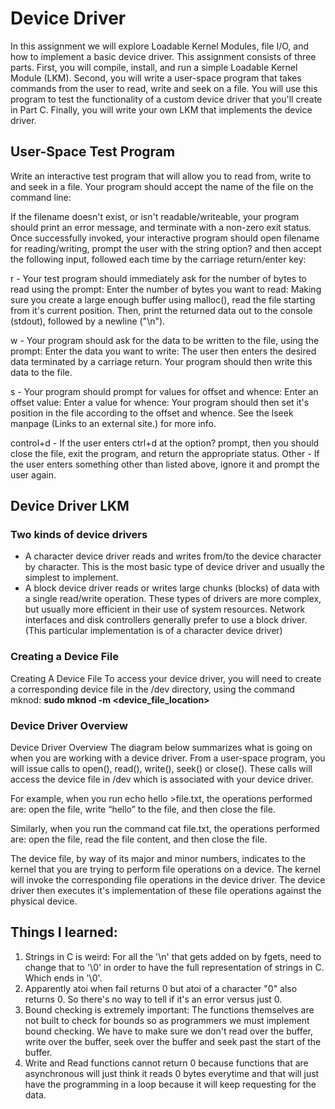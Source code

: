 # Device Driver 
In this assignment we will explore Loadable Kernel Modules, file I/O, and how to implement a basic device driver.
This assignment consists of three parts.  First, you will compile, install, and run a simple Loadable Kernel Module (LKM).  Second, you will write a user-space program that takes commands from the user to read, write and seek on a file.  You will use this program to test the functionality of a custom device driver that you'll create in Part C.  Finally, you will write your own LKM that implements the device driver.

## User-Space Test Program 
Write an interactive test program that will allow you to read from, write to and seek in a file.  Your program should accept the name of the file on the command line:

If the filename doesn't exist, or isn't readable/writeable, your program should print an error message, and terminate with a non-zero exit status.
Once successfully invoked, your interactive program should open filename for reading/writing, prompt the user with the string option? and then accept the following input, followed each time by the carriage return/enter key:

r - Your test program should immediately ask for the number of bytes to read using the prompt:
Enter the number of bytes you want to read:
Making sure you create a large enough buffer using malloc(), read the file starting from it's current position.  Then, print the returned data out to the console (stdout), followed by a newline ("\n").

w - Your program should ask for the data to be written to the file, using the prompt:
Enter the data you want to write:
The user then enters the desired data terminated by a carriage return.  Your program should then write this data to the file.

s - Your program should prompt for values for offset and whence:
Enter an offset value: 
Enter a value for whence:
Your program should then set it's position in the file according to the offset and whence.  See the lseek manpage (Links to an external site.) for more info.

control+d - If the user enters ctrl+d at the option? prompt, then you should close the file, exit the program, and return the appropriate status.
Other - If the user enters something other than listed above, ignore it and prompt the user again.

## Device Driver LKM 
### Two kinds of device drivers 
- A character device driver reads and writes from/to the device character by character.  This is the most basic type of device driver and usually the simplest to implement.
- A block device driver reads or writes large chunks (blocks) of data with a single read/write operation.​  These types of drivers are more complex, but usually more efficient in their use of system resources.  Network interfaces and disk controllers generally prefer to use a block driver.
(This particular implementation is of a character device driver) 

### Creating a Device File 
Creating A Device File
To access your device driver, you will need to create a corresponding device file in the /dev directory, using the command mknod:
**sudo mknod -m <permission> <device_file_location> <type of driver> <major number> <minor number>**

### Device Driver Overview 
Device Driver Overview
The diagram below summarizes what is going on when you are working with a device driver.  From a user-space program, you will issue calls to ​open(), read(), write(), seek() or close().  These calls will access the device file in /dev which is associated with your device driver. 

For example, when you run echo hello >file.txt, the operations performed are: open the file, write “hello” to the file, and then close the file.

Similarly, when you run the command cat file.txt, the operations performed are: open the file, read the file content, and then close the file.

The device file, by way of its major and minor numbers, indicates to the kernel that you are trying to perform file operations on a device.  The kernel will invoke the corresponding file operations in the device driver.  The device driver then executes it's implementation of these file operations against the physical device. 

## Things I learned: 
1. Strings in C is weird: For all the '\n' that gets added on by fgets, need to change that to '\0' in order to have the full representation of strings in C. Which ends in '\0'. 
2. Apparently atoi when fail returns 0 but atoi of a character "0" also returns 0. So there's no way to tell if it's an error versus just 0. 
3. Bound checking is extremely important: The functions themselves are not built to check for bounds so as programmers we must implement bound checking. We have to make sure we don't read over the buffer, write over the buffer, seek over the buffer and seek past the start of the buffer. 
4. Write and Read functions cannot return 0 because functions that are asynchronous will just think it reads 0 bytes everytime and that will just have the programming in a loop because it will keep requesting for the data. 
